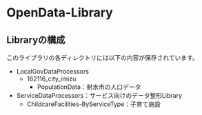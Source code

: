 # OpenData-Library

## Libraryの構成
このライブラリの各ディレクトリには以下の内容が保存されています。
- LocalGovDataProcessors
  - 162116_city_imizu
    - PopulationData：射水市の人口データ
- ServiceDataProcessors：サービス向けのデータ整形Library
  - ChildcareFacilities-ByServiceType：子育て施設


